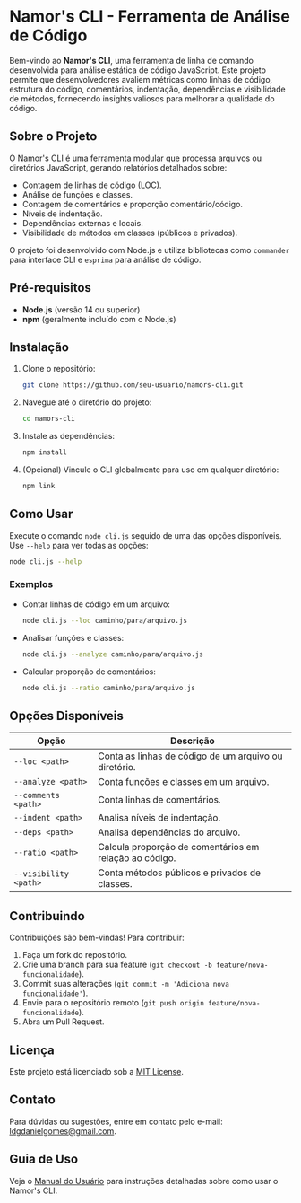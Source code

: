 # Namor's CLI - Ferramenta de Análise de Código

Bem-vindo ao **Namor's CLI**, uma ferramenta de linha de comando desenvolvida para análise estática de código JavaScript. Este projeto permite que desenvolvedores avaliem métricas como linhas de código, estrutura do código, comentários, indentação, dependências e visibilidade de métodos, fornecendo insights valiosos para melhorar a qualidade do código.

## Sobre o Projeto
O Namor's CLI é uma ferramenta modular que processa arquivos ou diretórios JavaScript, gerando relatórios detalhados sobre:
- Contagem de linhas de código (LOC).
- Análise de funções e classes.
- Contagem de comentários e proporção comentário/código.
- Níveis de indentação.
- Dependências externas e locais.
- Visibilidade de métodos em classes (públicos e privados).

O projeto foi desenvolvido com Node.js e utiliza bibliotecas como `commander` para interface CLI e `esprima` para análise de código.

## Pré-requisitos
- **Node.js** (versão 14 ou superior)
- **npm** (geralmente incluído com o Node.js)

## Instalação
1. Clone o repositório:
   ```bash
   git clone https://github.com/seu-usuario/namors-cli.git
   ```
2. Navegue até o diretório do projeto:
   ```bash
   cd namors-cli
   ```
3. Instale as dependências:
   ```bash
   npm install
   ```
4. (Opcional) Vincule o CLI globalmente para uso em qualquer diretório:
   ```bash
   npm link
   ```

## Como Usar
Execute o comando `node cli.js` seguido de uma das opções disponíveis. Use `--help` para ver todas as opções:

```bash
node cli.js --help
```

### Exemplos
- Contar linhas de código em um arquivo:
  ```bash
  node cli.js --loc caminho/para/arquivo.js
  ```
- Analisar funções e classes:
  ```bash
  node cli.js --analyze caminho/para/arquivo.js
  ```
- Calcular proporção de comentários:
  ```bash
  node cli.js --ratio caminho/para/arquivo.js
  ```

## Opções Disponíveis
| Opção            | Descrição                                              |
|------------------|--------------------------------------------------------|
| `--loc <path>`   | Conta as linhas de código de um arquivo ou diretório.   |
| `--analyze <path>` | Conta funções e classes em um arquivo.               |
| `--comments <path>` | Conta linhas de comentários.                         |
| `--indent <path>` | Analisa níveis de indentação.                         |
| `--deps <path>`   | Analisa dependências do arquivo.                      |
| `--ratio <path>`  | Calcula proporção de comentários em relação ao código. |
| `--visibility <path>` | Conta métodos públicos e privados de classes.      |

## Contribuindo
Contribuições são bem-vindas! Para contribuir:
1. Faça um fork do repositório.
2. Crie uma branch para sua feature (`git checkout -b feature/nova-funcionalidade`).
3. Commit suas alterações (`git commit -m 'Adiciona nova funcionalidade'`).
4. Envie para o repositório remoto (`git push origin feature/nova-funcionalidade`).
5. Abra um Pull Request.

## Licença
Este projeto está licenciado sob a [MIT License](https://github.com/AllanBoda/Namor.s_CLI/blob/master/LICENSE.txt).

## Contato
Para dúvidas ou sugestões, entre em contato pelo e-mail: ldgdanielgomes@gmail.com.

## Guia de Uso
Veja o [Manual do Usuário](user-guide.md) para instruções detalhadas sobre como usar o Namor's CLI.
